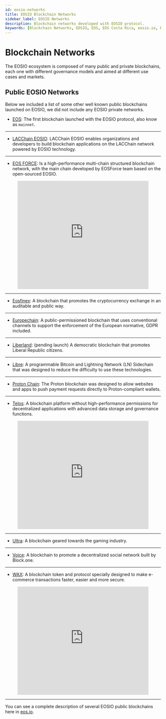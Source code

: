 ```yaml
---
id: eosio-networks
title: EOSIO Blockchain Networks
sidebar_label: EOSIO Networks
description: Blockchain networks developed with EOSIO protocol.
keywords: [Blockchain Networks, EOSIO, EOS, EOS Costa Rica, eosio.io, EOSIO Costa Rica, EOSIO Networks, What is a EOSIO Blockchain, Blockchain based on EOSIO]
---
```


# Blockchain Networks

The EOSIO ecosystem is composed of many public and private blockchains, each one with different governance models and aimed at different use cases and markets.

## Public EOSIO Networks

Below we included a list of some other well known public blockchains launched on EOSIO, we did not include any EOSIO private networks.

- [EOS](https://bloks.io/): The first blockchain launched with the EOSIO protocol, also know as `mainnet`.

* * *

- [LACChain EOSIO](https://eosio.lacchain.net/en/): LACChain EOSIO enables organizations and developers to build blockchain applications on the LACChain network powered by EOSIO technology.

* * *

- [EOS FORCE](https://medium.com/@forceusa.io/eos-vs-eos-force-what-are-the-differences-5382242f4217): Is a high-performance multi-chain structured blockchain network, with the main chain developed by EOSForce team based on the open-sourced EOSIO.

<figure className="video_container">
  <iframe width="100%" height="350" src="https://www.youtube.com/embed/UdDZCzwKCDo" frameBorder="0" allowFullScreen loading="lazy">
  </iframe>
</figure>

* * *

- [Eosfinex](https://www.eosfinex.com/): A blockchain that promotes the cryptocurrency exchange in an auditable and public way.

* * *

- [Europechain](https://europechain.io/): A public-permissioned blockchain that uses conventional channels to support the enforcement of the European normative, GDPR included.

* * *

- [Liberland](https://liberland.org/): (pending launch) A democratic blockchain that promotes Liberal Republic citizens.

* * *

- [Libre](https://www.libre.org/): A programmable Bitcoin and Lightning Network (LN) Sidechain that was designed to reduce the difficulty to use these technologies.

* * *

- [Proton Chain](https://www.protonchain.com/): The Proton blockchain was designed to allow websites and apps to push payment requests directly to Proton-compliant wallets.

* * *

- [Telos](https://www.telos.net/): A blockchain platform without high-performance permissions for decentralized applications with advanced data storage and governance functions.

<figure className="video_container">
  <iframe width="100%" height="350" src="https://www.youtube.com/embed/fvsvzCL46eI" frameBorder="0" allowFullScreen loading="lazy">
  </iframe>
</figure>

* * *

- [Ultra](https://ultra.io/): A blockchain geared towards the gaming industry.

* * *

- [Voice](https://voice.com/): A blockchain to promote a decentralized social network built by Block.one.

* * *

- [WAX](https://wax.io/): A blockchain token and protocol specially designed to make e-commerce transactions faster, easier and more secure.

<figure className="video_container">
  <iframe width="100%" height="350" src="https://www.youtube.com/embed/RjndO0BJ7Ik" frameBorder="0" allowFullScreen loading="lazy">
  </iframe>
</figure>

* * *

You can see a complete description of several EOSIO public blockchains here in [eos.io](https://eos.io/).
